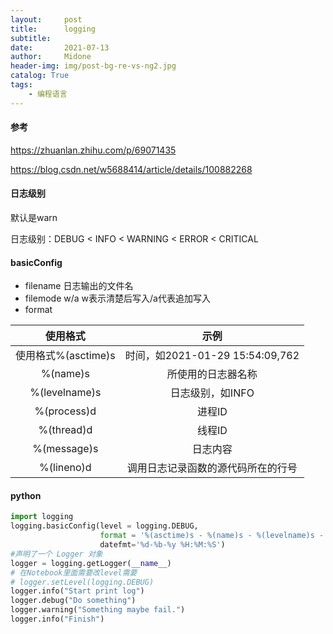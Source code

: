 ```yaml
---
layout:     post
title:      logging
subtitle:   
date:       2021-07-13
author:     Midone
header-img: img/post-bg-re-vs-ng2.jpg
catalog: True
tags:
    - 编程语言
---
```


#### 参考

https://zhuanlan.zhihu.com/p/69071435

https://blog.csdn.net/w5688414/article/details/100882268

#### 日志级别
默认是warn

日志级别：DEBUG < INFO < WARNING < ERROR < CRITICAL


#### basicConfig

- filename 日志输出的文件名
- filemode w/a w表示清楚后写入/a代表追加写入
- format 

|使用格式|示例|
|:--:|:--:|
|使用格式%(asctime)s|时间，如2021-01-29 15:54:09,762|
|%(name)s|所使用的日志器名称|
|%(levelname)s|日志级别，如INFO|
|%(process)d|进程ID|
|%(thread)d|线程ID|
|%(message)s|日志内容|
|%(lineno)d|调用日志记录函数的源代码所在的行号

#### python

```python
import logging
logging.basicConfig(level = logging.DEBUG,
                    format = '%(asctime)s - %(name)s - %(levelname)s - %(message)s',
                    datefmt='%d-%b-%y %H:%M:%S')
#声明了一个 Logger 对象
logger = logging.getLogger(__name__)
# 在Notebook里面需要改level需要
# logger.setLevel(logging.DEBUG)
logger.info("Start print log")
logger.debug("Do something")
logger.warning("Something maybe fail.")
logger.info("Finish")

```
